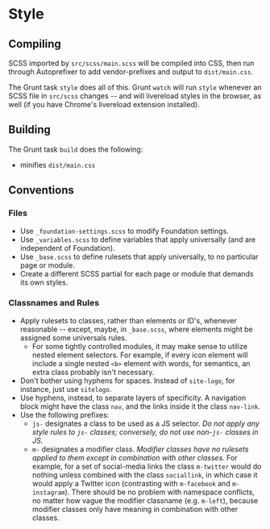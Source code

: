 # Style

## Compiling
SCSS imported by `src/scss/main.scss` will be compiled into CSS, then run through Autoprefixer to add vendor-prefixes and output to `dist/main.css`.

The Grunt task `style` does all of this. Grunt `watch` will run `style` whenever an SCSS file in `src/scss` changes -- and will livereload styles in the browser, as well (if you have Chrome's livereload extension installed).

## Building
The Grunt task `build` does the following:

- minifies `dist/main.css`

## Conventions

### Files
- Use `_foundation-settings.scss` to modify Foundation settings.
- Use `_variables.scss` to define variables that apply universally (and are independent of Foundation).
- Use `_base.scss` to define rulesets that apply universally, to no particular page or module.
- Create a different SCSS partial for each page or module that demands its own styles.

### Classnames and Rules
- Apply rulesets to classes, rather than elements or ID's, whenever reasonable -- except, maybe, in `_base.scss`, where elements might be assigned some universals rules.
  - For some tightly controlled modules, it may make sense to utilize nested element selectors. For example, if every icon element will include a single nested `<b>` element with words, for semantics, an extra class probably isn't necessary.
- Don't bother using hyphens for spaces. Instead of `site-logo`, for instance, just use `sitelogo`.
- Use hyphens, instead, to separate layers of specificity. A navigation block might have the class `nav`, and the links inside it the class `nav-link`.
- Use the following prefixes:
  - `js-` designates a class to be used as a JS selector. *Do not apply any style rules to `js-` classes; conversely, do not use non-`js-` classes in JS.*
  - `m-` designates a modifier class. *Modifier classes have no rulesets applied to them except in combination with other classes.* For example, for a set of social-media links the class `m-twitter` would do nothing unless combined with the class `sociallink`, in which case it would apply a Twitter icon (contrasting with `m-facebook` and `m-instagram`). There should be no problem with namespace conflicts, no matter how vague the modifier classname (e.g. `m-left`), because modifier classes only have meaning in combination with other classes. 